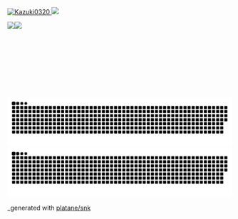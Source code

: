 <!--
**Kazuki0320/Kazuki0320** 
-->

<p align="left">
  <a href="https://github.com/Kazuki0320/Kazuki0320">
    <img src="https://komarev.com/ghpvc/?username=Kazuki0320" alt="Kazuki0320" />

  <a href="https://github.com/Kazuki0320">
    <img height="20" src="https://img.shields.io/github/followers/Kazuki0320?label=follow&logo=github&style=flat" />
  </a>

</p>

<a href="https://github.com/Kazuki0320">
  <img align="left" height="170px" src="https://github-readme-stats.vercel.app/api?username=Kazuki0320&count_private=true&show_icons=true&theme=dracula" />
</a>

<a href="https://github.com/Kazuki0320">
  <img align="left" height="170px" src="https://github-readme-stats.vercel.app/api/top-langs/?username=Kazuki0320&layout=compact&theme=dracula" />
</a>

![github contribution grid snake animation](https://raw.githubusercontent.com/Kazuki0320/Kazuki0320/output/github-contribution-grid-snake.svg#gh-light-mode-only)
![github contribution grid snake animation](https://raw.githubusercontent.com/Kazuki0320/Kazuki0320/output/github-contribution-grid-snake-dark.svg#gh-dark-mode-only)

_generated with [platane/snk](https://github.com/Platane/snk/)
